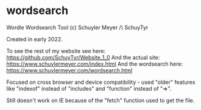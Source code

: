# wordsearch
Wordle Wordsearch Tool
(c) Schuyler Meyer /\\ SchuyTyr

Created in early 2022.

To see the rest of my website see here: https://github.com/SchuyTyr/Website_1_0
And the actual site: https://www.schuylermeyer.com/index.html
And the wordsearch here: https://www.schuylermeyer.com/wordsearch.html

Focused on cross browser and device compatibility - used "older" features like "indexof" instead of "includes" and "function" instead of "=>".

Still doesn't work on IE because of the "fetch" function used to get the file.
